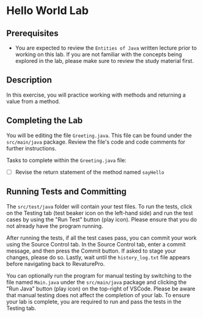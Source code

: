 # Hello World Lab

## Prerequisites
- You are expected to review the `Entities of Java` written lecture prior to working on this lab. If you are not familiar with the concepts being explored in the lab, please make sure to review the study material first.

## Description
In this exercise, you will practice working with methods and returning a value from a method.

## Completing the Lab
You will be editing the file `Greeting.java`. This file can be found under the `src/main/java` package. Review the file's code and code comments for further instructions.

Tasks to complete within the `Greeting.java` file:
- [ ] Revise the return statement of the method named `sayHello`

## Running Tests and Committing
The `src/test/java` folder will contain your test files. To run the tests, click on the Testing tab (test beaker icon on the left-hand side) and run the test cases by using the "Run Test" button (play icon). Please ensure that you do not already have the program running. 

After running the tests, if all the test cases pass, you can commit your work using the Source Control tab. In the Source Control tab, enter a commit message, and then press the Commit button. If asked to stage your changes, please do so. Lastly, wait until the `history_log.txt` file appears before navigating back to RevaturePro.

You can optionally run the program for manual testing by switching to the file named `Main.java` under the `src/main/java` package and clicking the "Run Java" button (play icon) on the top-right of VSCode. Please be aware that manual testing does not affect the completion of your lab. To ensure your lab is complete, you are required to run and pass the tests in the Testing tab.
